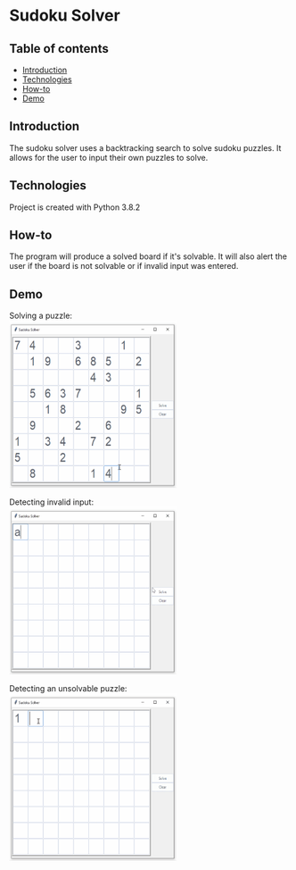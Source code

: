 # Sudoku Solver

## Table of contents
* [Introduction](#introduction)
* [Technologies](#technologies)
* [How-to](#how-to)
* [Demo](#demo)

## Introduction
The sudoku solver uses a backtracking search to solve sudoku puzzles. It allows for the user to input their own puzzles to solve.

## Technologies
Project is created with Python 3.8.2

## How-to
The program will produce a solved board if it's solvable. It will also alert the user if the board is not solvable or if invalid input was entered.

## Demo

Solving a puzzle:
<br>
<img src="demo/solved_puzzle.gif" width="300" height="300">

Detecting invalid input:
<br>
<img src="demo/invalid_input.gif" width="300" height="300">

Detecting an unsolvable puzzle:
<br>
<img src="demo/unsolvable.gif" width="300" height="300">

